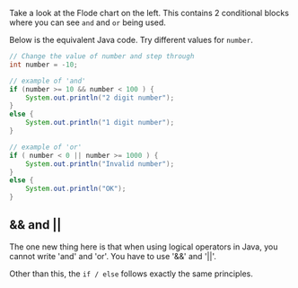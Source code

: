 Take a look at the Flode chart on the left. This contains 2 conditional blocks where you can see `and` and `or` being used.

Below is the equivalent Java code. Try different values for `number`.

```java
// Change the value of number and step through
int number = -10;

// example of 'and'
if (number >= 10 && number < 100 ) {  
    System.out.println("2 digit number");
}
else {
    System.out.println("1 digit number");
}

// example of 'or'
if ( number < 0 || number >= 1000 ) { 
    System.out.println("Invalid number");
}
else {
    System.out.println("OK");
}
```

## && and ||
The one new thing here is that when using logical operators in Java, you cannot write 'and' and 'or'. You have to use '&&' and '||'.

Other than this, the `if / else` follows exactly the same principles.
